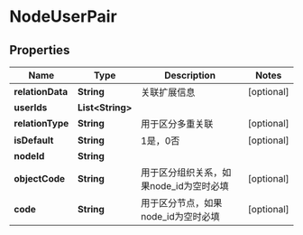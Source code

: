 

# NodeUserPair


## Properties

| Name | Type | Description | Notes |
|------------ | ------------- | ------------- | -------------|
|**relationData** | **String** | 关联扩展信息 |  [optional] |
|**userIds** | **List&lt;String&gt;** |  |  |
|**relationType** | **String** | 用于区分多重关联 |  [optional] |
|**isDefault** | **String** | 1是，0否 |  [optional] |
|**nodeId** | **String** |  |  |
|**objectCode** | **String** | 用于区分组织关系，如果node_id为空时必填 |  [optional] |
|**code** | **String** | 用于区分节点，如果node_id为空时必填 |  [optional] |



